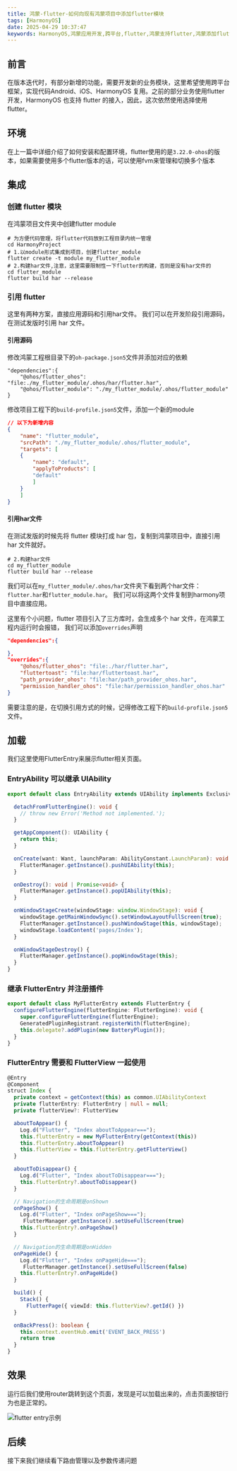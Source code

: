```yaml
---
title: 鸿蒙-flutter-如何向现有鸿蒙项目中添加flutter模块
tags: [HarmonyOS]
date: 2025-04-29 10:37:47
keywords: HarmonyOS,鸿蒙应用开发,跨平台,flutter,鸿蒙支持flutter,鸿蒙添加flutter模块
---
```


## 前言
在版本迭代时，有部分新增的功能，需要开发新的业务模块，这里希望使用跨平台框架，实现代码Android、iOS、HarmonyOS 复用。之前的部分业务使用flutter 开发，HarmonyOS 也支持 flutter 的接入，因此，这次依然使用选择使用 flutter。

## 环境

在上一篇中详细介绍了如何安装和配置环境，flutter使用的是`3.22.0-ohos`的版本，如果需要使用多个flutter版本的话，可以使用fvm来管理和切换多个版本

## 集成

### 创建 flutter 模块
在鸿蒙项目文件夹中创建flutter module

``` shell
# 为方便代码管理，将flutter代码放到工程目录内统一管理
cd HarmonyProject
# 1.以module形式集成到项目，创建flutter_module
flutter create -t module my_flutter_module
# 2.构建har文件,注意，这里需要限制性一下flutter的构建，否则是没有har文件的
cd flutter_module
flutter build har --release
``` 
### 引用 flutter

这里有两种方案，直接应用源码和引用har文件。
我们可以在开发阶段引用源码，在测试发版时引用 har 文件。
#### 引用源码


修改鸿蒙工程根目录下的`oh-package.json5`文件并添加对应的依赖
``` json5
"dependencies":{
    "@ohos/flutter_ohos": "file:./my_flutter_module/.ohos/har/flutter.har",
    "@ohos/flutter_module": "./my_flutter_module/.ohos/flutter_module"
}
```
修改项目工程下的`build-profile.json5`文件，添加一个新的module
``` json
// 以下为新增内容
{
    "name": "flutter_module",
    "srcPath": "./my_flutter_module/.ohos/flutter_module",
    "targets": [
    {
        "name": "default",
        "applyToProducts": [
        "default"
        ]
    }
    ]
}
```

#### 引用har文件

在测试发版的时候先将 flutter 模块打成 har 包，复制到鸿蒙项目中，直接引用 har 文件就好。

``` shell
# 2.构建har文件
cd my_flutter_module
flutter build har --release
```
我们可以在`my_flutter_module/.ohos/har`文件夹下看到两个har文件： `flutter.har`和`flutter_module.har`。
我们可以将这两个文件复制到harmony项目中直接应用。

这里有个小问题，flutter 项目引入了三方库时，会生成多个 har 文件，在鸿蒙工程内运行时会报错，
我们可以添加`overrides`声明
``` json
"dependencies":{

},
"overrides":{
    "@ohos/flutter_ohos": "file:./har/flutter.har",
    "fluttertoast": "file:har/fluttertoast.har",
    "path_provider_ohos": "file:har/path_provider_ohos.har",
    "permission_handler_ohos": "file:har/permission_handler_ohos.har"
}
```
需要注意的是，在切换引用方式的时候，记得修改工程下的`build-profile.json5`文件。

## 加载

我们这里使用FlutterEntry来展示flutter相关页面。

### EntryAbility 可以继承 UIAbility

``` TypeScript
export default class EntryAbility extends UIAbility implements ExclusiveAppComponent<UIAbility> {

  detachFromFlutterEngine(): void {
    // throw new Error('Method not implemented.');
  }

  getAppComponent(): UIAbility {
    return this;
  }

  onCreate(want: Want, launchParam: AbilityConstant.LaunchParam): void {
    FlutterManager.getInstance().pushUIAbility(this);
  }

  onDestroy(): void | Promise<void> {
    FlutterManager.getInstance().popUIAbility(this);
  }

  onWindowStageCreate(windowStage: window.WindowStage): void {
    windowStage.getMainWindowSync().setWindowLayoutFullScreen(true);
    FlutterManager.getInstance().pushWindowStage(this, windowStage);
    windowStage.loadContent('pages/Index');
  }

  onWindowStageDestroy() {
    FlutterManager.getInstance().popWindowStage(this);
  }
}
```

###  继承 FlutterEntry 并注册插件


``` TypeScript
export default class MyFlutterEntry extends FlutterEntry {
  configureFlutterEngine(flutterEngine: FlutterEngine): void {
    super.configureFlutterEngine(flutterEngine);
    GeneratedPluginRegistrant.registerWith(flutterEngine);
    this.delegate?.addPlugin(new BatteryPlugin());
  }
}
```

### FlutterEntry 需要和 FlutterView 一起使用

``` TypeScript
@Entry
@Component
struct Index {
  private context = getContext(this) as common.UIAbilityContext
  private flutterEntry: FlutterEntry | null = null;
  private flutterView?: FlutterView

  aboutToAppear() {
    Log.d("Flutter", "Index aboutToAppear===");
    this.flutterEntry = new MyFlutterEntry(getContext(this))
    this.flutterEntry.aboutToAppear()
    this.flutterView = this.flutterEntry.getFlutterView()
  }

  aboutToDisappear() {
    Log.d("Flutter", "Index aboutToDisappear===");
    this.flutterEntry?.aboutToDisappear()
  }

  // Navigation的生命周期是onShown
  onPageShow() {
    Log.d("Flutter", "Index onPageShow===");
     FlutterManager.getInstance().setUseFullScreen(true)
    this.flutterEntry?.onPageShow()
  }

  // Navigation的生命周期是onHidden
  onPageHide() {
    Log.d("Flutter", "Index onPageHide===");
     FlutterManager.getInstance().setUseFullScreen(false)
    this.flutterEntry?.onPageHide()
  }

  build() {
    Stack() {
      FlutterPage({ viewId: this.flutterView?.getId() })
  }

  onBackPress(): boolean {
    this.context.eventHub.emit('EVENT_BACK_PRESS')
    return true
  }
}
```

## 效果
运行后我们使用router跳转到这个页面，发现是可以加载出来的，点击页面按钮行为也是正常的。

![flutter entry示例](image/harmony_flutter/flutter_entry_demo.gif)

## 后续

接下来我们继续看下路由管理以及参数传递问题